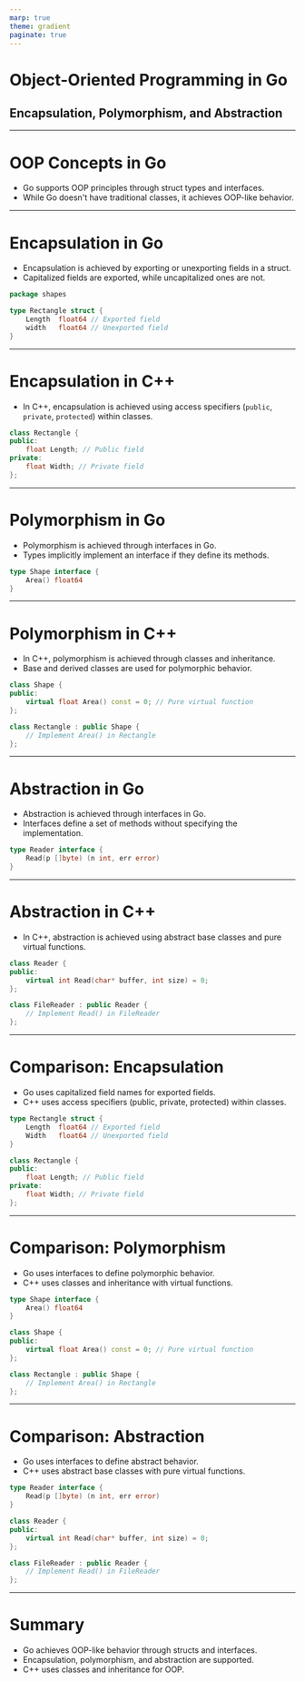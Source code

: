 ```yaml
---
marp: true
theme: gradient
paginate: true
---
```


# Object-Oriented Programming in Go
## Encapsulation, Polymorphism, and Abstraction

---

# OOP Concepts in Go
- Go supports OOP principles through struct types and interfaces.
- While Go doesn't have traditional classes, it achieves OOP-like behavior.

---

# Encapsulation in Go
- Encapsulation is achieved by exporting or unexporting fields in a struct.
- Capitalized fields are exported, while uncapitalized ones are not.

```go
package shapes

type Rectangle struct {
    Length  float64 // Exported field
    width   float64 // Unexported field
}
```

---

# Encapsulation in C++
- In C++, encapsulation is achieved using access specifiers (`public`, `private`, `protected`) within classes.

```cpp
class Rectangle {
public:
    float Length; // Public field
private:
    float Width; // Private field
};
```

---

# Polymorphism in Go
- Polymorphism is achieved through interfaces in Go.
- Types implicitly implement an interface if they define its methods.

```go
type Shape interface {
    Area() float64
}
```

---

# Polymorphism in C++
- In C++, polymorphism is achieved through classes and inheritance.
- Base and derived classes are used for polymorphic behavior.

```cpp
class Shape {
public:
    virtual float Area() const = 0; // Pure virtual function
};

class Rectangle : public Shape {
    // Implement Area() in Rectangle
};
```

---

# Abstraction in Go
- Abstraction is achieved through interfaces in Go.
- Interfaces define a set of methods without specifying the implementation.

```go
type Reader interface {
    Read(p []byte) (n int, err error)
}
```

---

# Abstraction in C++
- In C++, abstraction is achieved using abstract base classes and pure virtual functions.

```cpp
class Reader {
public:
    virtual int Read(char* buffer, int size) = 0;
};

class FileReader : public Reader {
    // Implement Read() in FileReader
};
```

---

# Comparison: Encapsulation
- Go uses capitalized field names for exported fields.
- C++ uses access specifiers (public, private, protected) within classes.

```go
type Rectangle struct {
    Length  float64 // Exported field
    Width   float64 // Unexported field
}
```

```cpp
class Rectangle {
public:
    float Length; // Public field
private:
    float Width; // Private field
};
```

---

# Comparison: Polymorphism
- Go uses interfaces to define polymorphic behavior.
- C++ uses classes and inheritance with virtual functions.

```go
type Shape interface {
    Area() float64
}
```

```cpp
class Shape {
public:
    virtual float Area() const = 0; // Pure virtual function
};

class Rectangle : public Shape {
    // Implement Area() in Rectangle
};
```

---

# Comparison: Abstraction
- Go uses interfaces to define abstract behavior.
- C++ uses abstract base classes with pure virtual functions.

```go
type Reader interface {
    Read(p []byte) (n int, err error)
}
```

```cpp
class Reader {
public:
    virtual int Read(char* buffer, int size) = 0;
};

class FileReader : public Reader {
    // Implement Read() in FileReader
};
```

---

# Summary
- Go achieves OOP-like behavior through structs and interfaces.
- Encapsulation, polymorphism, and abstraction are supported.
- C++ uses classes and inheritance for OOP.

